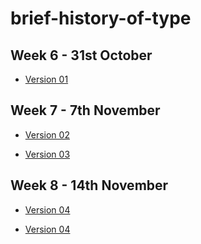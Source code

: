 # brief-history-of-type

Week 6 - 31st October
---------------------

- [Version 01](http://jordyquench.github.io/brief-history-of-type/john-baskerville.1.html)

Week 7 - 7th November
---------------------

- [Version 02](http://jordyquench.github.io/brief-history-of-type/john-baskerville-2.html)

- [Version 03](http://jordyquench.github.io/brief-history-of-type/john-baskerville-3.html)

Week 8 - 14th November
---------------------

- [Version 04](http://jordyquench.github.io/brief-history-of-type/john-baskerville-4.html)

- [Version 04](http://jordyquench.github.io/brief-history-of-type/john-baskerville-5.html)